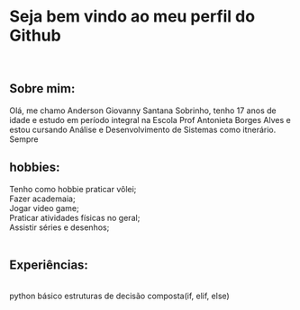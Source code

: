 <h1>Seja bem vindo ao meu perfil do Github</h1>
<br>
    <h2>Sobre mim:</h2>
Olá, me chamo Anderson Giovanny Santana Sobrinho, tenho 17 anos de idade e estudo em período integral na Escola Prof Antonieta Borges Alves e estou cursando Análise e Desenvolvimento de Sistemas como itnerário. Sempre
<br>
    <h2>hobbies:</h2>

Tenho como hobbie praticar vôlei;<br>
Fazer academaia;<br>
Jogar video game;<br>
Praticar atividades físicas no geral;<br>
Assistir séries e desenhos;<br>
<br>
    <h2>Experiências:</h2>
<br>
python básico
estruturas de decisão composta(if, elif, else)
